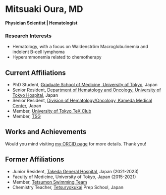 # Mitsuaki Oura, MD

**Physician Scientist \| Hematologist**

### Research Interests

- Hematology, with a focus on Waldenström Macroglobulinemia and indolent B-cell lymphoma
- Hyperammonemia related to chemotherapy

## Current Affiliations

- PhD Student, [Graduate School of Medicine, University of Tokyo](https://www.u-tokyo-hemat.com/research.html), Japan
- Senior Resident, [Department of Hematology and Oncology, University of Tokyo Hospital](https://www.u-tokyo-hemat.com/), Japan
- Senior Resident, [Division of Hematology/Oncology, Kameda Medical Center](https://medical.kameda.com/general/medi_services/index_17.html), Japan
- Member, [University of Tokyo TeX Club](https://ut-tex.org/)
- Member, [TSG](https://tsg.ne.jp/)

## Works and Achievements

Would you mind visiting [my ORCID page](https://orcid.org/0000-0002-4907-4647) for more details. Thank you!

## Former Affiliations

- Junior Resident, [Takeda General Hospital](http://www.takeda.or.jp/), Japan (2021-2023)
- Faculty of Medicine, University of Tokyo, Japan (2015-2021)
- Member, [Tetsumon Swimming Team](https://tetsumonswim.com/)
- Chemistry Teacher, [Tetsuryokukai](https://www.tetsuryokukai.co.jp/) Prep School, Japan